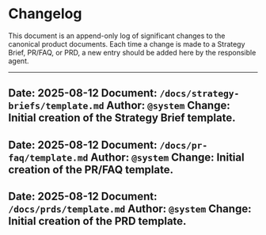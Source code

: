 # Changelog

This document is an append-only log of significant changes to the canonical product documents. Each time a change is made to a Strategy Brief, PR/FAQ, or PRD, a new entry should be added here by the responsible agent.

---
**Date:** 2025-08-12
**Document:** `/docs/strategy-briefs/template.md`
**Author:** `@system`
**Change:** Initial creation of the Strategy Brief template.
---
**Date:** 2025-08-12
**Document:** `/docs/pr-faq/template.md`
**Author:** `@system`
**Change:** Initial creation of the PR/FAQ template.
---
**Date:** 2025-08-12
**Document:** `/docs/prds/template.md`
**Author:** `@system`
**Change:** Initial creation of the PRD template.
---
